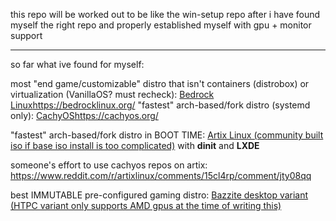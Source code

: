 this repo will be worked out to be like the win-setup repo after i have found myself the right repo and properly established myself with gpu + monitor support

--------------------------------------------------------------------------------------------------------------------------------------------------------------
so far what ive found for myself:

most "end game/customizable" distro that isn't containers (distrobox) or virtualization (VanillaOS? must recheck): [Bedrock Linux](https://bedrocklinux.org/)https://bedrocklinux.org/
"fastest" arch-based/fork distro (systemd only): [CachyOS](https://cachyos.org/)https://cachyos.org/

"fastest" arch-based/fork distro in BOOT TIME: [Artix Linux (community built iso if base iso install is too complicated)](https://artixlinux.org/download.php#official) with **dinit** and **LXDE**

someone's effort to use cachyos repos on artix: https://www.reddit.com/r/artixlinux/comments/15cl4rp/comment/jty08qq


best IMMUTABLE pre-configured gaming distro: [Bazzite desktop variant (HTPC variant only supports AMD gpus at the time of writing this)](https://github.com/ublue-os/bazzite/#desktop)
